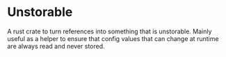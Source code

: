 # Unstorable

A rust crate to turn references into something that is unstorable. Mainly useful as a helper to ensure that config values
that can change at runtime are always read and never stored.